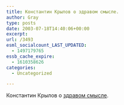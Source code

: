 ```yaml
---
title: Константин Крылов о здравом смысле.
author: Gray
type: posts
date: 2003-07-18T14:40:06+00:00
excerpt:
url: /3493
esml_socialcount_LAST_UPDATED:
  - 1497179765
essb_cache_expire:
  - 1610358626
categories:
  - Uncategorized

---
```








Константин Крылов о <a href="http://www.russ.ru/politics/reflection/20030718-kryl.html" target="_blank">здравом смысле</a>.